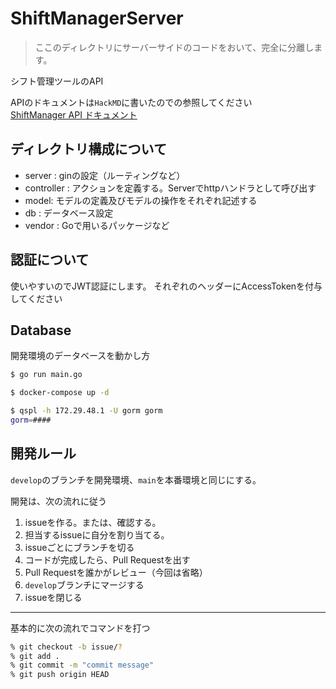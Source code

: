# ShiftManagerServer
> ここのディレクトリにサーバーサイドのコードをおいて、完全に分離します。

シフト管理ツールのAPI

APIのドキュメントは`HackMD`に書いたのでの参照してください</br>
[ShiftManager API ドキュメント](https://hackmd.io/@R1zb_r8nS2SNRHkRjV6SoA/SJ0ZtA23O)

## ディレクトリ構成について
- server : ginの設定（ルーティングなど）
- controller : アクションを定義する。Serverでhttpハンドラとして呼び出す
- model: モデルの定義及びモデルの操作をそれぞれ記述する 
- db : データベース設定
- vendor : Goで用いるパッケージなど

## 認証について
使いやすいのでJWT認証にします。
それぞれのヘッダーにAccessTokenを付与してください

## Database
開発環境のデータベースを動かし方
```bash
$ go run main.go

$ docker-compose up -d

$ qspl -h 172.29.48.1 -U gorm gorm
gorm=####
```

## 開発ルール
`develop`のブランチを開発環境、`main`を本番環境と同じにする。

開発は、次の流れに従う
1. issueを作る。または、確認する。
2. 担当するissueに自分を割り当てる。
3. issueごとにブランチを切る
4. コードが完成したら、Pull Requestを出す
5. Pull Requestを誰かがレビュー（今回は省略）
6. `develop`ブランチにマージする
7. issueを閉じる

--- 

基本的に次の流れでコマンドを打つ
```bash
% git checkout -b issue/?
% git add .
% git commit -m "commit message"
% git push origin HEAD
```
